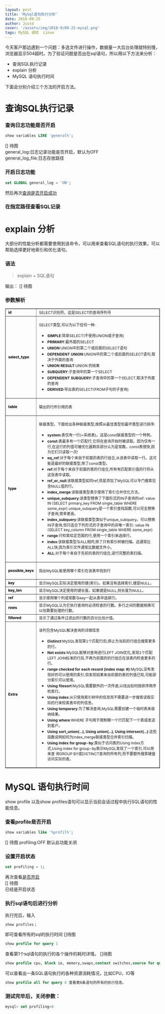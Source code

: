 ```yaml
---
layout: post
title: 'MySql语句执行分析'
date: 2018-09-25
author: Justd
cover: '/assets/img/2018-9/09-25-mysql.png'
tags: MySQL 调优  Linux
---
```


今天客户那边遇到一个问题：多选文件进行操作，数据量一大后台处理就特别慢，浏览器显示504超时。为了验证问题是否出在sql语句，所以用以下方法来分析：
- 查询SQL执行记录
- explain 分析
- MySQL 语句执行时间

下面会分别介绍三个方法的开启方法。


# 查询SQL执行记录
### 查询日志功能是否开启
```SQL
show variables LIKE 'general%';
```
[]  待图  
general_log:日志记录功能是否开启，默认为OFF   
general_log_file:日志存放路径    

### 开启日志功能    
```SQL
set GLOBAL general_log = 'ON'; 
```
然后再次[查询是否开启成功](#查询日志功能是否开启)   

### 在指定路径查看SQL记录


# explain 分析
大部分的性能分析都需要使用到该命令，可以用来查看SQL语句的执行效果，可以帮助选择更好地索引和优化语句。
### 语法
>explain + SQL语句    

输出：
[]  待图

### 参数解析
<table border="1" cellspacing="0" cellpadding="0">
    <tbody>
        <tr>
            <td>
                <span style="color:#000000;"><strong><span style="font-size:12px;">id</span></strong></span></td>
            <td>
                <span style="font-size:12px;">SELECT识别符。这是SELECT的查询序列号</span></td>
        </tr>
        <tr>
            <td>
                <span style="color:#000000;"><strong><span style="font-size:12px;">select_type</span></strong></span></td>
            <td>
                <p>
                    <span style="font-size:12px;">SELECT类型,可以为以下任何一种:</span></p>
                <ul style="list-style-type:none;">
                    <li style="list-style-position:outside;list-style-type:disc;">
                        <span><strong><span style="font-size:12px;">SIMPLE</span></strong></span><span style="font-size:12px;">:简单SELECT(不使用UNION或子查询)</span></li>
                    <li style="list-style-position:outside;list-style-type:disc;">
                        <span><strong><span style="font-size:12px;">PRIMARY</span></strong></span><span style="font-size:12px;">:最外面的SELECT</span></li>
                    <li style="list-style-position:outside;list-style-type:disc;">
                        <span><strong><span style="font-size:12px;">UNION</span></strong></span><span style="font-size:12px;">:UNION中的第二个或后面的SELECT语句</span></li>
                    <li style="list-style-position:outside;list-style-type:disc;">
                        <span><strong><span style="font-size:12px;">DEPENDENT UNION</span></strong></span><span style="font-size:12px;">:UNION中的第二个或后面的SELECT语句,取决于外面的查询</span></li>
                    <li style="list-style-position:outside;list-style-type:disc;">
                        <span><strong><span style="font-size:12px;">UNION RESULT</span></strong></span><span style="font-size:12px;">:UNION
                            的结果</span></li>
                    <li style="list-style-position:outside;list-style-type:disc;">
                        <span><strong><span style="font-size:12px;">SUBQUERY</span></strong></span><span style="font-size:12px;">:子查询中的第一个SELECT</span></li>
                    <li style="list-style-position:outside;list-style-type:disc;">
                        <span><strong><span style="font-size:12px;">DEPENDENT SUBQUERY</span></strong></span><span
                            style="font-size:12px;">:子查询中的第一个SELECT,取决于外面的查询</span></li>
                    <li style="list-style-position:outside;list-style-type:disc;">
                        <span><strong><span style="font-size:12px;">DERIVED</span></strong></span><span style="font-size:12px;">:导出表的SELECT(FROM子句的子查询)</span></li>
                </ul>
            </td>
        </tr>
        <tr>
            <td>
                <span style="color:#000000;"><strong><span style="font-size:12px;">table</span></strong></span></td>
            <td>
                <p>
                    <span style="font-size:12px;">输出的行所引用的表</span></p>
            </td>
        </tr>
        <tr>
            <td>
                <span style="color:#000000;"><strong><span style="font-size:12px;">type</span></strong></span></td>
            <td>
                <p>
                    <span style="font-size:12px;">联接类型。下面给出各种联接类型,按照从最佳类型到最坏类型进行排序:</span></p>
                <ul style="list-style-type:none;">
                    <li style="list-style-position:outside;list-style-type:disc;">
                        <span><strong><span style="font-size:12px;">system</span></strong></span><span style="font-size:12px;">:表仅有一行(=系统表)。这是const联接类型的一个特例。</span></li>
                    <li style="list-style-position:outside;list-style-type:disc;">
                        <span><strong><span style="font-size:12px;">const</span></strong></span><span style="font-size:12px;">:表最多有一个匹配行,它将在查询开始时被读取。因为仅有一行,在这行的列值可被优化器剩余部分认为是常数。const表很快,因为它们只读取一次!</span></li>
                    <li style="list-style-position:outside;list-style-type:disc;">
                        <span><strong><span style="font-size:12px;">eq_ref</span></strong></span><span style="font-size:12px;">:对于每个来自于前面的表的行组合,从该表中读取一行。这可能是最好的联接类型,除了const类型。</span></li>
                    <li style="list-style-position:outside;list-style-type:disc;">
                        <span><strong><span style="font-size:12px;">ref</span></strong></span><span style="font-size:12px;">:对于每个来自于前面的表的行组合,所有有匹配索引值的行将从这张表中读取。</span></li>
                    <li style="list-style-position:outside;list-style-type:disc;">
                        <span><strong><span style="font-size:12px;">ref_or_null</span></strong></span><span style="font-size:12px;">:该联接类型如同ref,但是添加了MySQL可以专门搜索包含NULL值的行。</span></li>
                    <li style="list-style-position:outside;list-style-type:disc;">
                        <span><strong><span style="font-size:12px;">index_merge</span></strong></span><span style="font-size:12px;">:该联接类型表示使用了索引合并优化方法。</span></li>
                    <li style="list-style-position:outside;list-style-type:disc;">
                        <span><strong><span style="font-size:12px;">unique_subquery</span></strong></span><span style="font-size:12px;">:该类型替换了下面形式的IN子查询的ref:
                            value IN
                            (SELECT primary_key FROM single_table WHERE some_expr)
                            unique_subquery是一个索引查找函数,可以完全替换子查询,效率更高。</span></li>
                    <li style="list-style-position:outside;list-style-type:disc;">
                        <span><strong><span style="font-size:12px;">index_subquery</span></strong></span><span style="font-size:12px;">:该联接类型类似于unique_subquery。可以替换IN子查询,但只适合下列形式的子查询中的非唯一索引:
                            value IN (SELECT key_column FROM single_table WHERE some_expr)</span></li>
                    <li style="list-style-position:outside;list-style-type:disc;">
                        <span><strong><span style="font-size:12px;">range</span></strong></span><span style="font-size:12px;">:只检索给定范围的行,使用一个索引来选择行。</span></li>
                    <li style="list-style-position:outside;list-style-type:disc;">
                        <span><strong><span style="font-size:12px;">index</span></strong></span><span style="font-size:12px;">:该联接类型与ALL相同,除了只有索引树被扫描。这通常比ALL快,因为索引文件通常比数据文件小。</span></li>
                    <li style="list-style-position:outside;list-style-type:disc;">
                        <span><strong><span style="font-size:12px;">ALL</span></strong></span><span style="font-size:12px;">:对于每个来自于先前的表的行组合,进行完整的表扫描。</span></li>
                </ul>
            </td>
        </tr>
        <tr>
            <td>
                <span style="color:#000000;"><strong><span style="font-size:12px;">possible_keys</span></strong></span></td>
            <td>
                <p>
                    <span style="font-size:12px;">指出MySQL能使用哪个索引在该表中找到行</span></p>
            </td>
        </tr>
        <tr>
            <td>
                <span style="color:#000000;"><strong><span style="font-size:12px;">key</span></strong></span></td>
            <td>
                <span style="font-size:12px;">显示MySQL实际决定使用的键(索引)。如果没有选择索引,键是NULL。</span></td>
        </tr>
        <tr>
            <td>
                <span style="color:#000000;"><strong><span style="font-size:12px;">key_len</span></strong></span></td>
            <td>
                <span style="font-size:12px;">显示MySQL决定使用的键长度。如果键是NULL,则长度为NULL。</span></td>
        </tr>
        <tr>
            <td>
                <span style="color:#000000;"><strong><span style="font-size:12px;">ref</span></strong></span></td>
            <td>
                <span style="font-size:12px;">显示使用哪个列或常数与key一起从表中选择行。</span></td>
        </tr>
        <tr>
            <td>
                <span style="color:#000000;"><strong><span style="font-size:12px;">rows</span></strong></span></td>
            <td>
                <span style="font-size:12px;">显示MySQL认为它执行查询时必须检查的行数。多行之间的数据相乘可以估算要处理的行数。</span></td>
        </tr>
        <tr>
            <td>
                <span style="color:#000000;"><strong><span style="font-size:12px;">filtered</span></strong></span></td>
            <td>
                <span style="font-size:12px;">显示了通过条件过滤出的行数的百分比估计值。</span></td>
        </tr>
        <tr>
            <td>
                <span style="color:#000000;"><strong><span style="font-size:12px;">Extra</span></strong></span></td>
            <td>
                <p>
                    <span style="font-size:12px;">该列包含MySQL解决查询的详细信息</span></p>
                <ul style="list-style-type:none;">
                    <li style="list-style-position:outside;list-style-type:disc;">
                        <span><strong><span style="font-size:12px;">Distinct</span></strong></span><span style="font-size:12px;">:MySQL发现第1个匹配行后,停止为当前的行组合搜索更多的行。</span></li>
                    <li style="list-style-position:outside;list-style-type:disc;">
                        <span><strong><span style="font-size:12px;">Not exists</span></strong></span><span style="font-size:12px;">:MySQL能够对查询进行LEFT
                            JOIN优化,发现1个匹配LEFT
                            JOIN标准的行后,不再为前面的的行组合在该表内检查更多的行。</span></li>
                    <li style="list-style-position:outside;list-style-type:disc;">
                        <span><strong><span style="font-size:12px;">range checked for each record (index map: #)</span></strong></span><span
                            style="font-size:12px;">:MySQL没有发现好的可以使用的索引,但发现如果来自前面的表的列值已知,可能部分索引可以使用。</span></li>
                    <li style="list-style-position:outside;list-style-type:disc;">
                        <span><strong><span style="font-size:12px;">Using filesort</span></strong></span><span style="font-size:12px;">:MySQL需要额外的一次传递,以找出如何按排序顺序检索行。</span></li>
                    <li style="list-style-position:outside;list-style-type:disc;">
                        <span><strong><span style="font-size:12px;">Using index</span></strong></span><span style="font-size:12px;">:从只使用索引树中的信息而不需要进一步搜索读取实际的行来检索表中的列信息。</span></li>
                    <li style="list-style-position:outside;list-style-type:disc;">
                        <span><strong><span style="font-size:12px;">Using temporary</span></strong></span><span style="font-size:12px;">:为了解决查询,MySQL需要创建一个临时表来容纳结果。</span></li>
                    <li style="list-style-position:outside;list-style-type:disc;">
                        <span><strong><span style="font-size:12px;">Using where</span></strong></span><span style="font-size:12px;">:WHERE
                            子句用于限制哪一个行匹配下一个表或发送到客户。</span></li>
                    <li style="list-style-position:outside;list-style-type:disc;">
                        <span><strong><span style="font-size:12px;">Using sort_union(...), Using union(...), Using
                                    intersect(...)</span></strong></span><span style="font-size:12px;">:这些函数说明如何为index_merge联接类型合并索引扫描。</span></li>
                    <li style="list-style-position:outside;list-style-type:disc;">
                        <span><strong><span style="font-size:12px;">Using index for group-by</span></strong></span><span
                            style="font-size:12px;">:类似于访问表的Using index方式,Using
                            index for group-by表示MySQL发现了一个索引,可以用来查 询GROUP BY或DISTINCT查询的所有列,而不要额外搜索硬盘访问实际的表。</span></li>
                </ul>
            </td>
        </tr>
    </tbody>
</table>





# MySQL 语句执行时间
show profile 以及show profiles语句可以显示当前会话过程中执行SQL语句的性能信息。

### 查看profile是否开启
```SQL
show variables like '%profil%';
```
[] 待图
profiling:OFF 默认此功能关闭

### 设置开启状态
``` SQL
set profiling = 1;
```
再次查看[是否开启](#查看profile是否开启)    
[]  待图    
已经是开启状态


### 执行sql语句后进行分析
执行完后，输入
```SQL
show profiles；
```
即可查看所有的sql的执行时间
[]待图

```SQL
show profile for query 1 
``` 
 查看第1个sql语句的执行的各个操作的耗时详情。
 []待图

```SQL
show profile cpu, block io, memory,swaps,context switches,source for query 6;
```
可以查看出一条SQL语句执行的各种资源消耗情况，比如CPU，IO等

```SQL
show profile all for query 6 查看第6条语句的所有的执行信息。
```

### 测试完毕后，关闭参数：
``` SQL
mysql> set profiling=0
```